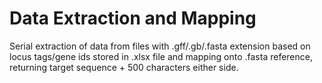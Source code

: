 # Data Extraction and Mapping
Serial extraction of data from files with .gff/.gb/.fasta extension based on locus tags/gene ids stored in .xlsx file and mapping onto .fasta reference, returning target sequence + 500 characters either side.

